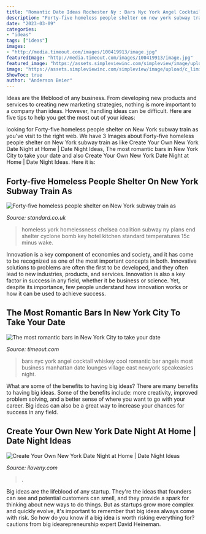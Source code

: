 ```yaml
---
title: "Romantic Date Ideas Rochester Ny : Bars Nyc York Angel Cocktail Whiskey Cool Romantic Bar Angels Most Business Manhattan Date Lounges Village East Newyork Speakeasies Night"
description: "Forty-five homeless people shelter on new york subway train as"
date: "2023-03-09"
categories:
- "ideas"
tags: ["ideas"]
images:
- "http://media.timeout.com/images/100419913/image.jpg"
featuredImage: "http://media.timeout.com/images/100419913/image.jpg"
featured_image: "https://assets.simpleviewinc.com/simpleview/image/upload/c_limit,h_1200,q_75,w_1200/v1/clients/newyorkstate/Untitled_design_26__0140826f-fa30-4ebf-b924-8792ca303637.jpg"
image: "https://assets.simpleviewinc.com/simpleview/image/upload/c_limit,h_1200,q_75,w_1200/v1/clients/newyorkstate/Untitled_design_26__0140826f-fa30-4ebf-b924-8792ca303637.jpg"
ShowToc: true
author: "Anderson Beier"
---
```



Ideas are the lifeblood of any business. From developing new products and services to creating new marketing strategies, nothing is more important to a company than ideas. However, handling ideas can be difficult. Here are five tips to help you get the most out of your ideas:

	

		
looking for Forty-five homeless people shelter on New York subway train as you've visit to the right web. We have 3 Images about Forty-five homeless people shelter on New York subway train as like Create Your Own New York Date Night at Home | Date Night Ideas, The most romantic bars in New York City to take your date and also Create Your Own New York Date Night at Home | Date Night Ideas. Here it is:
		
    
## Forty-five Homeless People Shelter On New York Subway Train As

<img loading=lazy src="https://static.standard.co.uk/s3fs-public/thumbnails/image/2018/01/11/13/newyorkhomeless.jpg" onerror="this.onerror=null;this.src='https://tse2.mm.bing.net/th?id=OIP.fyOAr9OidakOp7tsgaybaQHaE8&amp;pid=15.1';" alt="Forty-five homeless people shelter on New York subway train as">

_Source: standard.co.uk_

>homeless york homelessness chelsea coalition subway ny plans end shelter cyclone bomb key hotel kitchen standard temperatures 15c minus wake. 

	

Innovation is a key component of economies and society, and it has come to be recognized as one of the most important concepts in both. Innovative solutions to problems are often the first to be developed, and they often lead to new industries, products, and services. Innovation is also a key factor in success in any field, whether it be business or science. Yet, despite its importance, few people understand how innovation works or how it can be used to achieve success.

    
## The Most Romantic Bars In New York City To Take Your Date

<img loading=lazy src="http://media.timeout.com/images/100419913/image.jpg" onerror="this.onerror=null;this.src='https://tse2.mm.bing.net/th?id=OIP.GZ4xEJF0TZz7fI5IK1zLVwHaE7&amp;pid=15.1';" alt="The most romantic bars in New York City to take your date">

_Source: timeout.com_

>bars nyc york angel cocktail whiskey cool romantic bar angels most business manhattan date lounges village east newyork speakeasies night. 

	

What are some of the benefits to having big ideas?
There are many benefits to having big ideas. Some of the benefits include: more creativity, improved problem solving, and a better sense of where you want to go with your career. Big ideas can also be a great way to increase your chances for success in any field.

    
## Create Your Own New York Date Night At Home | Date Night Ideas

<img loading=lazy src="https://assets.simpleviewinc.com/simpleview/image/upload/c_limit,h_1200,q_75,w_1200/v1/clients/newyorkstate/Untitled_design_26__0140826f-fa30-4ebf-b924-8792ca303637.jpg" onerror="this.onerror=null;this.src='https://tse4.mm.bing.net/th?id=OIP.8y7fEDe8gt9-wW7NkY2rcAHaEK&amp;pid=15.1';" alt="Create Your Own New York Date Night at Home | Date Night Ideas">

_Source: iloveny.com_

>. 

	

Big ideas are the lifeblood of any startup. They're the ideas that founders can see and potential customers can smell, and they provide a spark for thinking about new ways to do things. But as startups grow more complex and quickly evolve, it's important to remember that big ideas always come with risk. So how do you know if a big idea is worth risking everything for? cautions from big idearepreneurship expert David Heineman.


